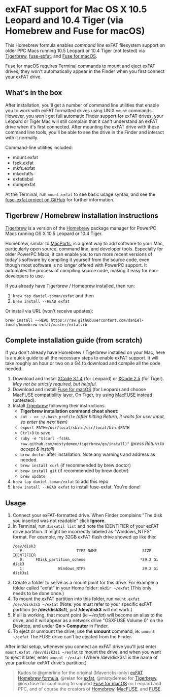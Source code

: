 # exFAT support for Mac OS X 10.5 Leopard and 10.4 Tiger (via Homebrew and Fuse for macOS)
This Homebrew formula enables *command line* exFAT filesystem support on older PPC Macs running 10.5 Leopard or 10.4 Tiger (not tested) via [Tigerbrew](https://github.com/mistydemeo/tigerbrew), [fuse-exfat](https://github.com/relan/exfat), and [Fuse for macOS](https://osxfuse.github.io/). 

Fuse for macOS requires Terminal commands to mount and eject exFAT drives, they won't automatically appear in the Finder when you first connect your exFAT drive.

## What's in the box
After installation, you'll get a number of command line utilities that enable you to work with exFAT formatted drives using UNIX `mount` commands. However, you *won't* get full automatic Finder support for exFAT drives, your Leopard or Tiger Mac will still complain that it can't understand an exFAT drive when it's first connected. After mounting the exFAT drive with these command line tools, you'll be able to see the drive in the Finder and interact with it normally.

Command-line utilities included:
* mount.exfat
* fsck.exfat
* mkfs.exfat
* mkexfatfs
* exfatlabel
* dumpexfat

At the Terminal, run `mount.exfat` to see basic usage syntax, and see the [fuse-exfat project on GitHub](https://github.com/relan/exfat) for further information.

## Tigerbrew / Homebrew installation instructions
[Tigerbrew](https://github.com/mistydemeo/tigerbrew) is a version of the [Homebrew](https://brew.sh/) package manager for PowerPC Macs running OS X 10.5 Leopard or 10.4 Tiger. 

Homebrew, similar to [MacPorts](https://www.macports.org/), is a great way to add software to your Mac, particularly open source, command line, and developer tools. Especially for older PowerPC Macs, it can enable you to run more recent versions of today's software by compiling it yourself from the source code, even though most software is no longer offered with PowerPC support. It automates the process of compiling source code, making it easy for non-developers to use.

If you already have Tigerbrew / Homebrew installed, then run: 
1. `brew tap daniel-toman/exfat` and then 
1. `brew install --HEAD exfat`

Or install via URL (won't receive updates):
```
brew install --HEAD https://raw.githubusercontent.com/daniel-toman/homebrew-exfat/master/exfat.rb
```

## Complete installation guide (from scratch)
If you don't already have Homebrew / Tigerbrew installed on your Mac, here is a quick guide to all the necessary steps to enable exFAT support. It will take roughly an hour or two on a G4 to download and compile all the code needed.

1. Download and Install [XCode 3.1.4](https://download.developer.apple.com/Developer_Tools/xcode_3.1.4_developer_tools/xcode314_2809_developerdvd.dmg) (for Leopard) or [XCode 2.5](https://download.developer.apple.com/Developer_Tools/xcode_2.5_developer_tools/xcode25_8m2558_developerdvd.dmg) (for Tiger). *May not be strictly required, but helpful.*
1. Download and install [Fuse for macOS](https://osxfuse.github.io/) (for Leopard) and choose MacFUSE compatibility layer. On Tiger, try using [MacFUSE](https://code.google.com/archive/p/macfuse/downloads) instead (untested).
1. Install [Tigerbrew](https://github.com/mistydemeo/tigerbrew) following their instructions. 
	* **Tigerbrew installation command cheat sheet:**
	* `cat - >> ~/.bash_profile` *(after hitting Return, it waits for user input, so enter the next item)*
	* `export PATH=/usr/local/sbin:/usr/local/bin:$PATH`
	* `Ctrl+D` to save
	* `ruby -e "$(curl -fsSkL raw.github.com/mistydemeo/tigerbrew/go/install)"` *(press Return to accept & install)*
	* `brew doctor` after installation. Note any warnings and address as needed.
	* `brew install curl` (if recommended by brew doctor)
	* `brew install git` (if recommended by brew doctor)
	* `brew update`
1. `brew tap daniel-toman/exfat` to add this repo
1. `brew install --HEAD exfat` to install fuse-exfat. You're done!

## Usage
1. Connect your exFAT-formatted drive. When Finder complains "The disk you inserted was not readable" click **Ignore.**
1. In Terminal, run `diskutil list` and note the IDENTIFIER of your exFAT drive partition. It might be incorrectly labeled as "Windows_NTFS" format. For example, my 32GB exFAT flash drive showed up like this:
	```
	/dev/disk3
	   #:                       TYPE NAME                    SIZE       IDENTIFIER
	   0:     FDisk_partition_scheme                        *29.2 Gi    disk3
	   1:               Windows_NTFS                         29.2 Gi    disk3s1
	```
1. Create a folder to serve as a mount point for this drive. For example a folder called "exfat" in your Home folder: `mkdir ~/exfat` (This only needs to be done once.)
1. To mount the exFAT partition into this folder, run `mount.exfat /dev/disk3s1 ~/exfat` (Note: you must refer to your specific exFAT partition (ie **/dev/disk3s1**), just **/dev/disk3** will not work.)
1. If all is working, that mount point (ie *~/exfat*) will become an alias to the drive, and it will appear as a network drive "OSXFUSE Volume 0" on the Desktop, and under **Go > Computer** in Finder.
1. To eject or unmount the drive, use the **umount** command, ie: `umount ~/exfat` The FUSE drive can't be ejected from the Finder.

After initial setup, whenever you connect an exFAT drive you'll just enter `mount.exfat /dev/disk3s1 ~/exfat` to mount the drive, and when you want to eject it later, enter `umount ~/exfat`. (Where /dev/disk3s1 is the name of your particular exFAT drive's partition.)

> Kudos to @gmerlino for the original (Mavericks-only) [exFAT Homebrew formula](https://github.com/gmerlino/homebrew-exfat), @relan for [exfat](https://github.com/relan/exfat), @mistydemeo for [Tigerbrew](https://github.com/mistydemeo/tigerbrew), @osxfuse for continuing to support [Fuse for macOS](https://github.com/osxfuse/osxfuse) on Leopard and PPC, and of course the creators of [Homebrew](https://brew.sh/), [MacFUSE](https://code.google.com/archive/p/macfuse/), and [FUSE](https://github.com/libfuse/libfuse).
